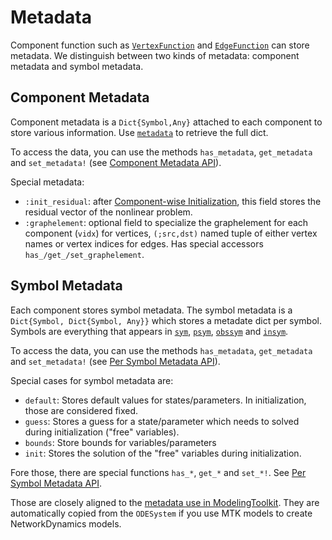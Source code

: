 # Metadata

Component function such as [`VertexFunction`](@ref) and [`EdgeFunction`](@ref) can store metadata. We distinguish between two kinds of metadata: component metadata and symbol metadata.

## Component Metadata
Component metadata is a `Dict{Symbol,Any}` attached to each component to store various information. Use [`metadata`](@ref) to retrieve the full dict.

To access the data, you can use the methods `has_metadata`, `get_metadata` and `set_metadata!` (see [Component Metadata API](@ref)).

Special metadata: 

- `:init_residual`: after [Component-wise Initialization](@ref), this field stores the residual vector of the nonlinear problem.
- `:graphelement`: optional field to specialize the graphelement for each
  component (`vidx`) for vertices, `(;src,dst)` named tuple of either vertex
  names or vertex indices for edges. Has special accessors `has_/get_/set_graphelement`.


## Symbol Metadata
Each component stores symbol metadata. The symbol metadata is a `Dict{Symbol, Dict{Symbol, Any}}` which stores a metadate dict per symbol. Symbols are everything that appears in [`sym`](@ref), [`psym`](@ref), [`obssym`](@ref) and [`insym`](@ref).

To access the data, you can use the methods `has_metadata`, `get_metadata` and `set_metadata!` (see [Per Symbol Metadata API](@ref)).

Special cases for symbol metadata are:

- `default`: Stores default values for states/parameters. In initialization, those are considered fixed.
- `guess`: Stores a guess for a state/parameter which needs to solved during initialization ("free" variables).
- `bounds`: Store bounds for variables/parameters
- `init`: Stores the solution of the "free" variables during initialization.

Fore those, there are special functions `has_*`, `get_*` and `set_*!`. See [Per Symbol Metadata API](@ref).


Those are closely aligned to the [metadata use in ModelingToolkit](https://docs.sciml.ai/ModelingToolkit/stable/basics/Variable_metadata/). They are automatically copied from the `ODESystem` if you use MTK models to create NetworkDynamics models.
